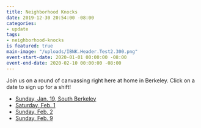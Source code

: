 ```yaml
---
title: Neighborhood Knocks
date: 2019-12-30 20:54:00 -08:00
categories:
- update
tags:
- neighborhood-knocks
is featured: true
main-image: "/uploads/IBNK.Header.Test2.300.png"
event-start-date: 2020-01-01 00:00:00 -08:00
event-end-date: 2020-02-10 00:00:00 -08:00
---
```


Join us on a round of canvassing right here at home in Berkeley. Click on a date to sign up for a shift!

- [Sunday, Jan. 19, South Berkeley](https://join.indivisibleberkeley.org/ib_neighborhood_knocks_1)
- [Saturday, Feb. 1](https://join.indivisibleberkeley.org/ib_neighborhood_knocks_2)
- [Sunday, Feb. 2](https://join.indivisibleberkeley.org/ib_neighborhood_knocks_3)
- [Sunday, Feb. 9](https://join.indivisibleberkeley.org/ib_neighborhood_knocks_4)